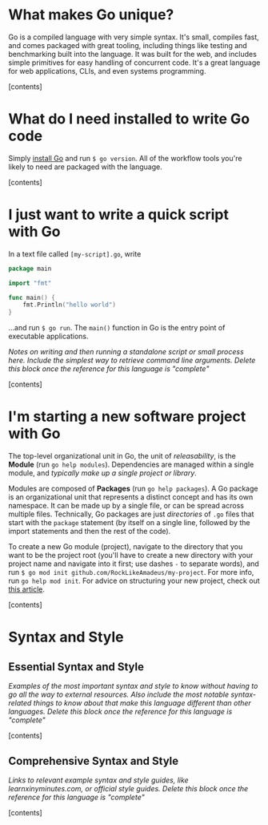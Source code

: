 
# What makes Go unique?

Go is a compiled language with very simple syntax. It's small, compiles fast, and comes packaged with great tooling, including things like testing and benchmarking built into the language. It was built for the web, and includes simple primitives for easy handling of concurrent code. It's a great language for web applications, CLIs, and even systems programming.

[contents]

# What do I need installed to write Go code

Simply [install Go](https://go.dev/doc/install) and run `$ go version`. All of the workflow tools you're likely to need are packaged with the language.

[contents]

# I just want to write a quick script with Go

In a text file called `[my-script].go`, write

```go
package main

import "fmt"

func main() {
    fmt.Println("hello world")
}
```

...and run `$ go run`. The `main()` function in Go is the entry point of executable applications.

_Notes on writing and then running a standalone script or small process here. Include the simplest way to retrieve command line arguments. Delete this block once the reference for this language is "complete"_

[contents]

# I'm starting a new software project with Go

The top-level organizational unit in Go, the unit of _releasability_, is the **Module** (run `go help modules`). Dependencies are managed within a single module, and _typically make up a single project or library_.

Modules are composed of **Packages** (run `go help packages`). A Go package is an organizational unit that represents a distinct concept and has its own namespace. It can be made up by a single file, or can be spread across multiple files. Technically, Go packages are just _directories_ of `.go` files that start with the `package` statement (by itself on a single line, followed by the import statements and then the rest of the code).    

To create a new Go module (project), navigate to the directory that you want to be the project root (you'll have to create a new directory with your project name and navigate into it first; use dashes `-` to separate words), and run `$ go mod init github.com/RockLikeAmadeus/my-project`. For more info, run `go help mod init`. For advice on structuring your new project, check out [this article](https://dave.cheney.net/2014/12/01/five-suggestions-for-setting-up-a-go-project).

[contents]

# Syntax and Style

## Essential Syntax and Style

_Examples of the most important syntax and style to know without having to go all the way to external resources.
Also include the most notable syntax-related things to know about that make this language different than other languages. Delete this block once the reference for this language is "complete"_

[contents]

## Comprehensive Syntax and Style

_Links to relevant example syntax and style guides, like learnxinyminutes.com, or official style guides. Delete this block once the reference for this language is "complete"_

[contents]